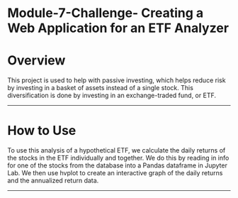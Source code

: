 # Module-7-Challenge- Creating a Web Application for an ETF Analyzer

# Overview

This project is used to help with passive investing, which helps reduce risk by investing in a basket of assets instead of a single stock. This diversification is done by investing in an exchange-traded fund, or ETF. 

---

# How to Use

To use this analysis of a hypothetical ETF, we calculate the daily returns of the stocks in the ETF individually and together. We do this by reading in info for one of the stocks from the database into a Pandas dataframe in Jupyter Lab. We then use hvplot to create an interactive graph of the daily returns and the annualized return data. 

---

